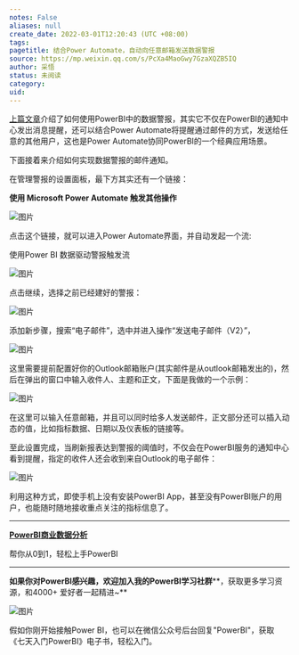 ```yaml
---
notes: False
aliases: null
create_date: 2022-03-01T12:20:43 (UTC +08:00)
tags: 
pagetitle: 结合Power Automate，自动向任意邮箱发送数据警报
source: https://mp.weixin.qq.com/s/PcXa4MaoGwy7GzaXQZB5IQ
author: 采悟
status: 未阅读
category: 
uid: 
---
```


[上篇文章](http://mp.weixin.qq.com/s?__biz=MzA4MzQwMjY4MA==&mid=2484079277&idx=1&sn=b2b99267df32b25d6bc79dac3917b4a9&chksm=8e13a07ab964296cf449b073139e7c09635c659c24f0327a03098a67c71d046b657c9948081e&scene=21#wechat_redirect)介绍了如何使用PowerBI中的数据警报，其实它不仅在PowerBI的通知中心发出消息提醒，还可以结合Power Automate将提醒通过邮件的方式，发送给任意的其他用户，这也是Power Automate协同PowerBI的一个经典应用场景。

下面接着来介绍如何实现数据警报的邮件通知。  

在管理警报的设置面板，最下方其实还有一个链接：

**使用 Microsoft Power Automate 触发其他操作**

![图片](https://mmbiz.qpic.cn/mmbiz_jpg/aHEbZtANQJPaNYiciarZZBBZNdXTJOKfA7edF2j3Vic6mLYdlYolpaY3fO5Iw8ibBwVic4odzhuBZib8Fzo834Kke2KQ/640?wx_fmt=jpeg&wxfrom=5&wx_lazy=1&wx_co=1)

点击这个链接，就可以进入Power Automate界面，并自动发起一个流:

使用Power BI 数据驱动警报触发流

![图片](https://mmbiz.qpic.cn/mmbiz_jpg/aHEbZtANQJPaNYiciarZZBBZNdXTJOKfA7HIVeIK8BWhJd5SsrJbVqfSXTLGwiagPr5JysibUT6Ten8AXnfxb0HXHw/640?wx_fmt=jpeg&wxfrom=5&wx_lazy=1&wx_co=1)

点击继续，选择之前已经建好的警报：  

![图片](https://mmbiz.qpic.cn/mmbiz_jpg/aHEbZtANQJPaNYiciarZZBBZNdXTJOKfA7lrNXOQmib7ZdKia6I594PqrXUNGIo8ZGFAA0hocUZItkofW5iaaia9FwIQ/640?wx_fmt=jpeg&wxfrom=5&wx_lazy=1&wx_co=1)

添加新步骤，搜索“电子邮件”，选中并进入操作“发送电子邮件（V2）”，  

![图片](https://mmbiz.qpic.cn/mmbiz_jpg/aHEbZtANQJPaNYiciarZZBBZNdXTJOKfA7kFH3UqFe2FvrbXbYQm4TlxPMaBoBubLzbibcYympFv5O8iaNLPPpGtqw/640?wx_fmt=jpeg&wxfrom=5&wx_lazy=1&wx_co=1)

这里需要提前配置好你的Outlook邮箱账户(其实邮件是从outlook邮箱发出的)，然后在弹出的窗口中输入收件人、主题和正文，下面是我做的一个示例：

![图片](https://mmbiz.qpic.cn/mmbiz_jpg/aHEbZtANQJPaNYiciarZZBBZNdXTJOKfA71cS5PDKd8Gia7ALzb6CEEDxaGibKzV84tLB2zmMAcc2KalfEBu8Z48kw/640?wx_fmt=jpeg&wxfrom=5&wx_lazy=1&wx_co=1)

在这里可以输入任意邮箱，并且可以同时给多人发送邮件，正文部分还可以插入动态的值，比如指标数据、日期以及仪表板的链接等。

至此设置完成，当刷新报表达到警报的阈值时，不仅会在PowerBI服务的通知中心看到提醒，指定的收件人还会收到来自Outlook的电子邮件：  

![图片](https://mmbiz.qpic.cn/mmbiz_jpg/aHEbZtANQJPaNYiciarZZBBZNdXTJOKfA7dAAxxmiaYyBNlQgLoRK655lZXb0YqSmOBW4OZTSWqkXGquZsXO8DfPA/640?wx_fmt=jpeg&wxfrom=5&wx_lazy=1&wx_co=1)

利用这种方式，即使手机上没有安装PowerBI App，甚至没有PowerBI账户的用户，也能随时随地接收重点关注的指标信息了。  

___

[**PowerBI商业数据分析**](http://mp.weixin.qq.com/s?__biz=MzA4MzQwMjY4MA==&mid=2484074987&idx=1&sn=5cf4ba4b683ee9136bb7a26f6e9bcf01&chksm=8e0c533cb97bda2add48a4576b9c1e230249a5a4160dd93cd677a37ea21d26fc9cc26fc4cb1c&scene=21#wechat_redirect)

帮你从0到1，轻松上手PowerBI

___

**如果你对PowerBI感兴趣，欢迎加入我的PowerBI学习社群****，获取更多学习资源，和4000+ 爱好者一起精进~**  

![图片](https://mmbiz.qpic.cn/mmbiz_png/aHEbZtANQJMFLnwgdbghRHPLicKRaV70mVCZVq8Fhm46rkciaeOrLFJCv5f1omJxF8256YogHflkicEDM29aUMtaA/640?wx_fmt=png&wxfrom=5&wx_lazy=1&wx_co=1)

假如你刚开始接触Power BI，也可以在微信公众号后台回复"PowerBI"，获取《七天入门PowerBI》电子书，轻松入门。
